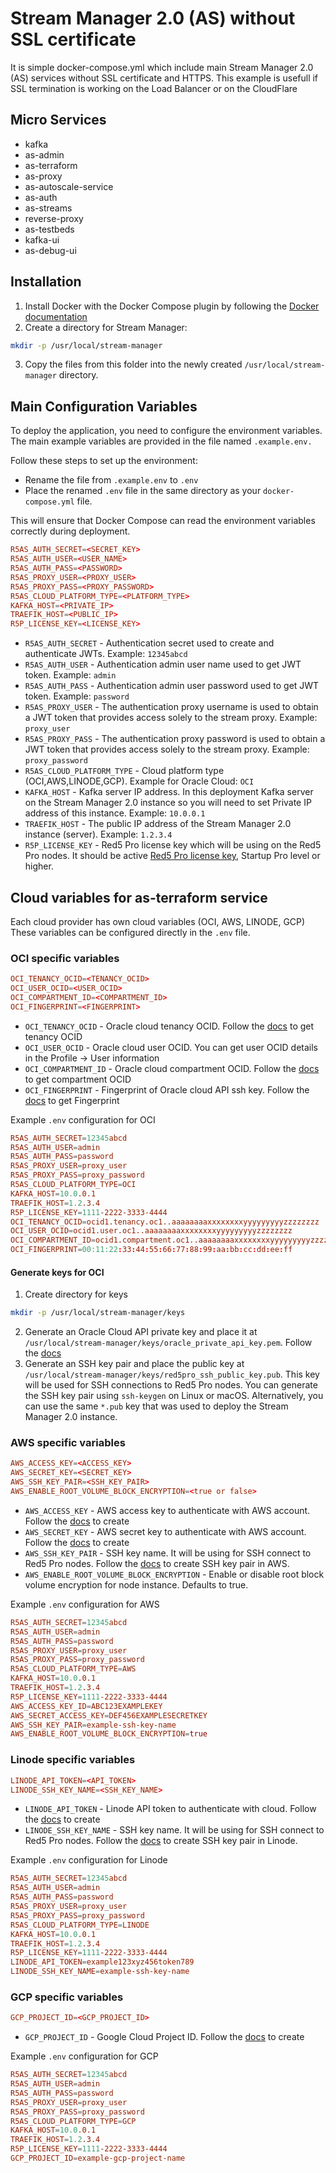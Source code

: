 # Stream Manager 2.0 (AS) without SSL certificate

It is simple docker-compose.yml which include main Stream Manager 2.0 (AS) services without SSL certificate and HTTPS.
This example is usefull if SSL termination is working on the Load Balancer or on the CloudFlare

## Micro Services

* kafka
* as-admin
* as-terraform
* as-proxy
* as-autoscale-service
* as-auth
* as-streams
* reverse-proxy
* as-testbeds
* kafka-ui
* as-debug-ui

## Installation

1. Install Docker with the Docker Compose plugin by following the [Docker documentation](https://docs.docker.com/engine/install/ubuntu/)
2. Create a directory for Stream Manager:

```bash
mkdir -p /usr/local/stream-manager
```

3. Copy the files from this folder into the newly created `/usr/local/stream-manager` directory.

## Main Configuration Variables

To deploy the application, you need to configure the environment variables. The main example variables are provided in the file named `.example.env.`  

Follow these steps to set up the environment:

* Rename the file from `.example.env` to `.env`
* Place the renamed `.env` file in the same directory as your `docker-compose.yml` file.

This will ensure that Docker Compose can read the environment variables correctly during deployment.

```conf
R5AS_AUTH_SECRET=<SECRET_KEY>
R5AS_AUTH_USER=<USER_NAME>
R5AS_AUTH_PASS=<PASSWORD>
R5AS_PROXY_USER=<PROXY_USER>
R5AS_PROXY_PASS=<PROXY_PASSWORD>
R5AS_CLOUD_PLATFORM_TYPE=<PLATFORM_TYPE>
KAFKA_HOST=<PRIVATE_IP>
TRAEFIK_HOST=<PUBLIC_IP>
R5P_LICENSE_KEY=<LICENSE_KEY>
```

* `R5AS_AUTH_SECRET` - Authentication secret used to create and authenticate JWTs. Example: `12345abcd`
* `R5AS_AUTH_USER` - Authentication admin user name used to get JWT token. Example: `admin`
* `R5AS_AUTH_PASS` - Authentication admin user password used to get JWT token. Example: `password`
* `R5AS_PROXY_USER` - The authentication proxy username is used to obtain a JWT token that provides access solely to the stream proxy. Example: `proxy_user`
* `R5AS_PROXY_PASS` - The authentication proxy password is used to obtain a JWT token that provides access solely to the stream proxy. Example: `proxy_password`
* `R5AS_CLOUD_PLATFORM_TYPE` - Cloud platform type (OCI,AWS,LINODE,GCP). Example for Oracle Cloud: `OCI`
* `KAFKA_HOST` - Kafka server IP address. In this deployment Kafka server on the Stream Manager 2.0 instance so you will need to set Private IP address of this instance. Example: `10.0.0.1`
* `TRAEFIK_HOST` - The public IP address of the Stream Manager 2.0 instance (server). Example: `1.2.3.4`
* `R5P_LICENSE_KEY` - Red5 Pro license key which will be using on the Red5 Pro nodes. It should be active [Red5 Pro license key](https://account.red5.net/overview), Startup Pro level or higher.

## Cloud variables for as-terraform service

Each cloud provider has own cloud variables (OCI, AWS, LINODE, GCP)  
These variables can be configured directly in the `.env` file.

### OCI specific variables

```conf
OCI_TENANCY_OCID=<TENANCY_OCID>
OCI_USER_OCID=<USER_OCID>
OCI_COMPARTMENT_ID=<COMPARTMENT_ID>
OCI_FINGERPRINT=<FINGERPRINT>
```

* `OCI_TENANCY_OCID` - Oracle cloud tenancy OCID. Follow the [docs](https://docs.oracle.com/en-us/iaas/Content/Identity/tenancy/managingtenancy.htm) to get tenancy OCID
* `OCI_USER_OCID` - Oracle cloud user OCID. You can get user OCID details in the Profile → User information
* `OCI_COMPARTMENT_ID` - Oracle cloud compartment OCID. Follow the [docs](https://docs.oracle.com/en-us/iaas/Content/GSG/Tasks/contactingsupport_topic-Locating_Oracle_Cloud_Infrastructure_IDs.htm#Finding_the_OCID_of_a_Compartment) to get compartment OCID
* `OCI_FINGERPRINT` - Fingerprint of Oracle cloud API ssh key. Follow the [docs](https://docs.oracle.com/en-us/iaas/Content/API/Concepts/apisigningkey.htm#two) to get Fingerprint

Example `.env` configuration for OCI

```conf
R5AS_AUTH_SECRET=12345abcd
R5AS_AUTH_USER=admin
R5AS_AUTH_PASS=password
R5AS_PROXY_USER=proxy_user
R5AS_PROXY_PASS=proxy_password
R5AS_CLOUD_PLATFORM_TYPE=OCI
KAFKA_HOST=10.0.0.1
TRAEFIK_HOST=1.2.3.4
R5P_LICENSE_KEY=1111-2222-3333-4444
OCI_TENANCY_OCID=ocid1.tenancy.oc1..aaaaaaaaxxxxxxxxyyyyyyyyyzzzzzzzz
OCI_USER_OCID=ocid1.user.oc1..aaaaaaaaxxxxxxxxyyyyyyyyyzzzzzzzz
OCI_COMPARTMENT_ID=ocid1.compartment.oc1..aaaaaaaaxxxxxxxxyyyyyyyyyzzzzzzzz
OCI_FINGERPRINT=00:11:22:33:44:55:66:77:88:99:aa:bb:cc:dd:ee:ff
```

#### Generate keys for OCI

1. Create directory for keys

```bash
mkdir -p /usr/local/stream-manager/keys
```

2. Generate an Oracle Cloud API private key and place it at `/usr/local/stream-manager/keys/oracle_private_api_key.pem`. Follow the [docs](https://docs.oracle.com/en-us/iaas/Content/API/Concepts/apisigningkey.htm#two)
3. Generate an SSH key pair and place the public key at `/usr/local/stream-manager/keys/red5pro_ssh_public_key.pub`. This key will be used for SSH connections to Red5 Pro nodes. You can generate the SSH key pair using `ssh-keygen` on Linux or macOS. Alternatively, you can use the same `*.pub` key that was used to deploy the Stream Manager 2.0 instance.

### AWS specific variables

```conf
AWS_ACCESS_KEY=<ACCESS_KEY>
AWS_SECRET_KEY=<SECRET_KEY>
AWS_SSH_KEY_PAIR=<SSH_KEY_PAIR>
AWS_ENABLE_ROOT_VOLUME_BLOCK_ENCRYPTION=<true or false>
```

* `AWS_ACCESS_KEY` - AWS access key to authenticate with AWS account. Follow the [docs](https://docs.aws.amazon.com/IAM/latest/UserGuide/id_credentials_access-keys.html) to create
* `AWS_SECRET_KEY` - AWS secret key to authenticate with AWS account. Follow the [docs](https://docs.aws.amazon.com/IAM/latest/UserGuide/id_credentials_access-keys.html) to create
* `AWS_SSH_KEY_PAIR` - SSH key name. It will be using for SSH connect to Red5 Pro nodes. Follow the [docs](https://docs.aws.amazon.com/AWSEC2/latest/UserGuide/create-key-pairs.html) to create SSH key pair in AWS.
* `AWS_ENABLE_ROOT_VOLUME_BLOCK_ENCRYPTION` - Enable or disable root block volume encryption for node instance. Defaults to true.

Example `.env` configuration for AWS

```conf
R5AS_AUTH_SECRET=12345abcd
R5AS_AUTH_USER=admin
R5AS_AUTH_PASS=password
R5AS_PROXY_USER=proxy_user
R5AS_PROXY_PASS=proxy_password
R5AS_CLOUD_PLATFORM_TYPE=AWS
KAFKA_HOST=10.0.0.1
TRAEFIK_HOST=1.2.3.4
R5P_LICENSE_KEY=1111-2222-3333-4444
AWS_ACCESS_KEY_ID=ABC123EXAMPLEKEY
AWS_SECRET_ACCESS_KEY=DEF456EXAMPLESECRETKEY
AWS_SSH_KEY_PAIR=example-ssh-key-name
AWS_ENABLE_ROOT_VOLUME_BLOCK_ENCRYPTION=true
```

### Linode specific variables

```conf
LINODE_API_TOKEN=<API_TOKEN>
LINODE_SSH_KEY_NAME=<SSH_KEY_NAME>
```

* `LINODE_API_TOKEN` - Linode API token to authenticate with cloud. Follow the [docs](https://cloud.linode.com/profile/tokens) to create
* `LINODE_SSH_KEY_NAME` - SSH key name. It will be using for SSH connect to Red5 Pro nodes. Follow the [docs](https://techdocs.akamai.com/cloud-computing/docs/manage-ssh-keys) to create SSH key pair in Linode.

Example `.env` configuration for Linode

```conf
R5AS_AUTH_SECRET=12345abcd
R5AS_AUTH_USER=admin
R5AS_AUTH_PASS=password
R5AS_PROXY_USER=proxy_user
R5AS_PROXY_PASS=proxy_password
R5AS_CLOUD_PLATFORM_TYPE=LINODE
KAFKA_HOST=10.0.0.1
TRAEFIK_HOST=1.2.3.4
R5P_LICENSE_KEY=1111-2222-3333-4444
LINODE_API_TOKEN=example123xyz456token789
LINODE_SSH_KEY_NAME=example-ssh-key-name
```

### GCP specific variables

```conf
GCP_PROJECT_ID=<GCP_PROJECT_ID>
```

* `GCP_PROJECT_ID` - Google Cloud Project ID. Follow the [docs](https://support.google.com/googleapi/answer/7014113?hl=en) to create

Example `.env` configuration for GCP

```conf
R5AS_AUTH_SECRET=12345abcd
R5AS_AUTH_USER=admin
R5AS_AUTH_PASS=password
R5AS_PROXY_USER=proxy_user
R5AS_PROXY_PASS=proxy_password
R5AS_CLOUD_PLATFORM_TYPE=GCP
KAFKA_HOST=10.0.0.1
TRAEFIK_HOST=1.2.3.4
R5P_LICENSE_KEY=1111-2222-3333-4444
GCP_PROJECT_ID=example-gcp-project-name
```
